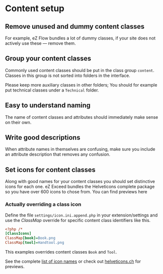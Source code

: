 Content setup
=============

## Remove unused and dummy content classes

For example, eZ Flow bundles a lot of dummy classes, if your site does not
actively use these — remove them.

## Group your content classes

Commonly used content classes should be put in the class group `content`.
Classes in this group is not sorted into folders in the interface.

Please keep more auxiliary classes in other folders; You should for example put technical
classes under a `Technical` folder.

## Easy to understand naming

The name of content classes and attributes should immediately make sense on their own.

## Write good descriptions

When attribute names in themselves are confusing, make sure you include an attribute description
that removes any confusion.

## Set icons for content classes

Along with good names for your content classes you should set distinctive icons for each one.
eZ Exceed bundles the Helveticons complete package so you have over 600 icons to chose from.
You can find previews here

### Actually overriding a class icon

Define the file `settings/icon.ini.append.php` in your extension/settings and use the
_ClassMap_ override for specific content class identifiers like this.

```ini
<?php /*
[ClassIcons]
ClassMap[book]=Book.png
ClassMap[tool]=Handtool.png
```
This examples overrides content classes `Book` and `Tool`.

See the complete [list of icon names](https://github.com/KeyteqLabs/ezexceed-guide/blob/master/icon-names.md) or check out [helveticons.ch](http://helveticons.ch/)
for previews.
